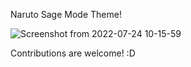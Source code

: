 Naruto Sage Mode Theme!

![Screenshot from 2022-07-24 10-15-59](https://user-images.githubusercontent.com/49603590/180641823-c517b6a8-2d10-46a5-b0c0-4f3ce682f5bc.png)

Contributions are welcome! :D
